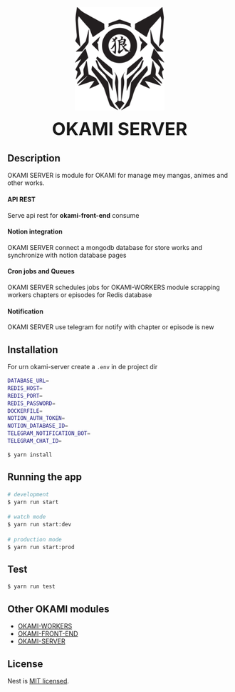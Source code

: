 <p align="center">
  <img src="./images/okami-logo.png" width="200" alt="Nest Logo" />
</p>



<p align="center">
  <strong style="font-size:40px">OKAMI SERVER</strong>
</p>


## Description

OKAMI SERVER is module for OKAMI for manage mey mangas, animes and other works.

#### API REST
Serve api rest for **okami-front-end** consume

#### Notion integration
 OKAMI SERVER connect a mongodb database for store works and synchronize with notion database pages


 #### Cron jobs and Queues

 OKAMI SERVER schedules jobs for OKAMI-WORKERS module scrapping workers chapters or episodes for Redis database


 #### Notification
 OKAMI SERVER use telegram for notify with chapter or episode is new


## Installation

For urn okami-server create a ```.env``` in de project dir

```bash
DATABASE_URL=
REDIS_HOST=
REDIS_PORT=
REDIS_PASSWORD=
DOCKERFILE=
NOTION_AUTH_TOKEN=
NOTION_DATABASE_ID=
TELEGRAM_NOTIFICATION_BOT=
TELEGRAM_CHAT_ID=
```

```bash
$ yarn install
```

## Running the app

```bash
# development
$ yarn run start

# watch mode
$ yarn run start:dev

# production mode
$ yarn run start:prod
```

## Test

```bash
$ yarn run test

```



## Other OKAMI modules 

- [OKAMI-WORKERS](https://github.com/luminuszz/okami-workers)
- [OKAMI-FRONT-END](https://github.com/luminuszz/okami-client)
- [OKAMI-SERVER](https://github.com/luminuszz/okami)

## License

Nest is [MIT licensed](LICENSE).
